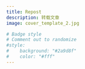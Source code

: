 ```yaml
---
title: Repost
description: 转载文章
image: cover_template_2.jpg

# Badge style
# Comment out to randomize
#style:
#    background: "#2a9d8f"
#    color: "#fff"
---
```

